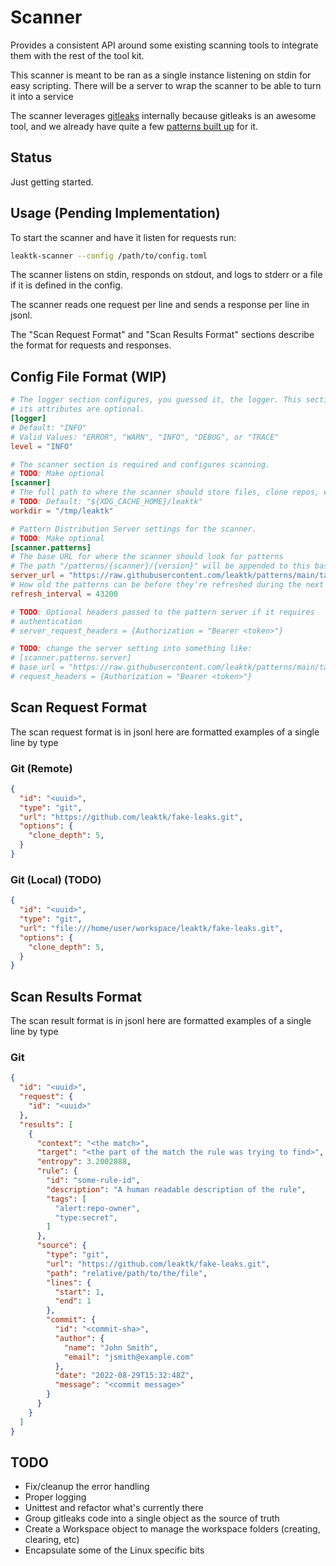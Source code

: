 # Scanner

Provides a consistent API around some existing scanning tools to integrate them
with the rest of the tool kit.

This scanner is meant to be ran as a single instance listening on stdin
for easy scripting. There will be a server to wrap the scanner to be able to
turn it into a service

The scanner leverages
[gitleaks](https://github.com/zricethezav/gitleaks)
internally because gitleaks is an awesome tool, and we already have quite a few
[patterns built up](https://github.com/leaktk/patterns)
for it.

## Status

Just getting started.

## Usage (Pending Implementation)

To start the scanner and have it listen for requests run:

```sh
leaktk-scanner --config /path/to/config.toml
```

The scanner listens on stdin, responds on stdout, and logs to stderr or a file
if it is defined in the config.

The scanner reads one request per line and sends a response per line in jsonl.

The "Scan Request Format" and "Scan Results Format" sections describe the
format for requests and responses.

## Config File Format (WIP)

```toml
# The logger section configures, you guessed it, the logger. This section and
# its attributes are optional.
[logger]
# Default: "INFO"
# Valid Values: "ERROR", "WARN", "INFO", "DEBUG", or "TRACE"
level = "INFO"

# The scanner section is required and configures scanning.
# TODO: Make optional
[scanner]
# The full path to where the scanner should store files, clone repos, etc
# TODO: Default: "${XDG_CACHE_HOME}/leaktk"
workdir = "/tmp/leaktk"

# Pattern Distribution Server settings for the scanner.
# TODO: Make optional
[scanner.patterns]
# The base URL for where the scanner should look for patterns
# The path "/patterns/{scanner}/{version}" will be appended to this base URL
server_url = "https://raw.githubusercontent.com/leaktk/patterns/main/target"
# How old the patterns can be before they're refreshed during the next scan.
refresh_interval = 43200

# TODO: Optional headers passed to the pattern server if it requires
# authentication
# server_request_headers = {Authorization = "Bearer <token>"}

# TODO: change the server setting into something like:
# [scanner.patterns.server]
# base_url = "https://raw.githubusercontent.com/leaktk/patterns/main/target"
# request_headers = {Authorization = "Bearer <token>"}
```

## Scan Request Format

The scan request format is in jsonl here are formatted examples of a single
line by type

### Git (Remote)

```json
{
  "id": "<uuid>",
  "type": "git",
  "url": "https://github.com/leaktk/fake-leaks.git",
  "options": {
    "clone_depth": 5,
  }
}
```
### Git (Local) (TODO)

```json
{
  "id": "<uuid>",
  "type": "git",
  "url": "file:///home/user/workspace/leaktk/fake-leaks.git",
  "options": {
    "clone_depth": 5,
  }
}
```

## Scan Results Format

The scan result format is in jsonl here are formatted examples of a single
line by type

### Git

```json
{
  "id": "<uuid>",
  "request": {
    "id": "<uuid>"
  },
  "results": [
    {
      "context": "<the match>",
      "target": "<the part of the match the rule was trying to find>",
      "entropy": 3.2002888,
      "rule": {
        "id": "some-rule-id",
        "description": "A human readable description of the rule",
        "tags": [
          "alert:repo-owner",
          "type:secret",
        ]
      },
      "source": {
        "type": "git",
        "url": "https://github.com/leaktk/fake-leaks.git",
        "path": "relative/path/to/the/file",
        "lines": {
          "start": 1,
          "end": 1
        },
        "commit": {
          "id": "<commit-sha>",
          "author": {
            "name": "John Smith",
            "email": "jsmith@example.com"
          },
          "date": "2022-08-29T15:32:48Z",
          "message": "<commit message>"
        }
      }
    }
  ]
}
```

## TODO

* Fix/cleanup the error handling
* Proper logging
* Unittest and refactor what's currently there
* Group gitleaks code into a single object as the source of truth
* Create a Workspace object to manage the workspace folders (creating, clearing, etc)
* Encapsulate some of the Linux specific bits
